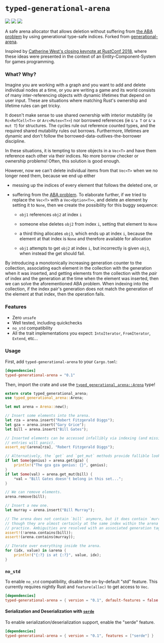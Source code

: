 # `typed-generational-arena`

[![](https://docs.rs/typed-generational-arena/badge.svg)](https://docs.rs/typed-generational-arena/)
[![](https://img.shields.io/crates/v/typed-generational-arena.svg)](https://crates.io/crates/typed-generational-arena)
[![](https://img.shields.io/crates/d/typed-generational-arena.svg)](https://crates.io/crates/typed-generational-arena)

A safe arena allocator that allows deletion without suffering from [the ABA
problem](https://en.wikipedia.org/wiki/ABA_problem) by using generational type-safe
indices. Forked from [generational-arena](https://github.com/fitzgen/generational-arena/).

Inspired by [Catherine West's closing keynote at RustConf
2018](http://rustconf.com/program.html#closingkeynote), where these ideas
were presented in the context of an Entity-Component-System for games
programming.

### What? Why?

Imagine you are working with a graph and you want to add and delete individual
nodes at a time, or you are writing a game and its world consists of many
inter-referencing objects with dynamic lifetimes that depend on user
input. These are situations where matching Rust's ownership and lifetime rules
can get tricky.

It doesn't make sense to use shared ownership with interior mutability (ie
`Rc<RefCell<T>>` or `Arc<Mutex<T>>`) nor borrowed references (ie `&'a T` or `&'a
mut T`) for structures. The cycles rule out reference counted types, and the
required shared mutability rules out borrows. Furthermore, lifetimes are dynamic
and don't follow the borrowed-data-outlives-the-borrower discipline.

In these situations, it is tempting to store objects in a `Vec<T>` and have them
reference each other via their indices. No more borrow checker or ownership
problems! Often, this solution is good enough.

However, now we can't delete individual items from that `Vec<T>` when we no
longer need them, because we end up either

* messing up the indices of every element that follows the deleted one, or

* suffering from the [ABA
  problem](https://en.wikipedia.org/wiki/ABA_problem). To elaborate further, if
  we tried to replace the `Vec<T>` with a `Vec<Option<T>>`, and delete an
  element by setting it to `None`, then we create the possibility for this buggy
  sequence:

    * `obj1` references `obj2` at index `i`

    * someone else deletes `obj2` from index `i`, setting that element to `None`

    * a third thing allocates `obj3`, which ends up at index `i`, because the
      element at that index is `None` and therefore available for allocation

    * `obj1` attempts to get `obj2` at index `i`, but incorrectly is given
      `obj3`, when instead the get should fail.

By introducing a monotonically increasing generation counter to the collection,
associating each element in the collection with the generation when it was
inserted, and getting elements from the collection with the *pair* of index and
the generation at the time when the element was inserted, then we can solve the
aforementioned ABA problem. When indexing into the collection, if the index
pair's generation does not match the generation of the element at that index,
then the operation fails.

### Features

* Zero `unsafe`
* Well tested, including quickchecks
* `no_std` compatibility
* All the trait implementations you expect: `IntoIterator`, `FromIterator`,
  `Extend`, etc...

### Usage

First, add `typed-generational-arena` to your `Cargo.toml`:

```toml
[dependencies]
typed-generational-arena = "0.1"
```

Then, import the crate and use the
[`typed_generational_arena::Arena`](./struct.Arena.html) type!

```rust
extern crate typed_generational_arena;
use typed_generational_arena::Arena;

let mut arena = Arena::new();

// Insert some elements into the arena.
let rza = arena.insert("Robert Fitzgerald Diggs");
let gza = arena.insert("Gary Grice");
let bill = arena.insert("Bill Gates");

// Inserted elements can be accessed infallibly via indexing (and missing
// entries will panic).
assert_eq!(arena[rza], "Robert Fitzgerald Diggs");

// Alternatively, the `get` and `get_mut` methods provide fallible lookup.
if let Some(genius) = arena.get(gza) {
    println!("The gza gza genius: {}", genius);
}
if let Some(val) = arena.get_mut(bill) {
    *val = "Bill Gates doesn't belong in this set...";
}

// We can remove elements.
arena.remove(bill);

// Insert a new one.
let murray = arena.insert("Bill Murray");

// The arena does not contain `bill` anymore, but it does contain `murray`, even
// though they are almost certainly at the same index within the arena in
// practice. Ambiguities are resolved with an associated generation tag.
assert!(!arena.contains(bill));
assert!(arena.contains(murray));

// Iterate over everything inside the arena.
for (idx, value) in &arena {
    println!("{:?} is at {:?}", value, idx);
}
```

### `no_std`

To enable `no_std` compatibility, disable the on-by-default "std" feature. This
currently requires nightly Rust and `feature(alloc)` to get access to `Vec`.

```toml
[dependencies]
typed-generational-arena = { version = "0.1", default-features = false }
```

#### Serialization and Deserialization with [`serde`](https://crates.io/crates/serde)

To enable serialization/deserialization support, enable the "serde" feature.

```toml
[dependencies]
typed-generational-arena = { version = "0.1", features = ["serde"] }
```
